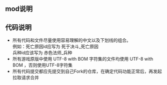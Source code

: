 ## mod说明

## 代码说明
- 所有代码和文件尽量使用容易理解的中文以及下划线的组合。  
    例如：死亡原因id应写为 死于决斗_死亡原因  
         兵种id应该写为 赤色法师_兵种
- 所有游戏原版中使用 UTF-8 with BOM 字符集的文件均使用 UTF-8 with BOM ，否则使用UTF-8字符集
- 所有代码提交都应先提交到自己Fork的仓库，在确定代码功能正常后，再发起拉取请求合并